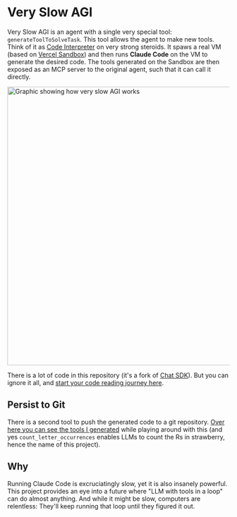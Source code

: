 # Very Slow AGI

Very Slow AGI is an agent with a single very special tool: `generateToolToSolveTask`. This tool allows the agent to make new tools. Think of it as [Code Interpreter](https://platform.openai.com/docs/assistants/tools/code-interpreter) on very strong steroids. It spaws a real VM (based on [Vercel Sandbox](https://vercel.com/docs/vercel-sandbox)) and then runs **Claude Code** on the VM to generate the desired code. The tools generated on the Sandbox are then exposed as an MCP server to the original agent, such that it can call it directly.

<img width="1055" height="632" alt="Graphic showing how very slow AGI works" src="https://github.com/user-attachments/assets/4094b454-acf5-44b7-bf67-c87212b8100f" />

There is a lot of code in this repository (it's a fork of [Chat SDK](https://chat-sdk.dev/)). But you can ignore it all, and [start your code reading journey here](https://github.com/vercel-labs/very-slow-agi/blob/main/meta-agent/meta-agent.ts).

## Persist to Git

There is a second tool to push the generated code to a git repository. [Over here you can see the tools I generated](https://github.com/vercel-labs/very-slow-agi-sandbox/blob/main/app/%5Btransport%5D/route.ts) while playing around with this (and yes `count_letter_occurrences` enables LLMs to count the Rs in strawberry, hence the name of this project). 

## Why

Running Claude Code is excruciatingly slow, yet it is also insanely powerful. This project provides an eye into a future where "LLM with tools in a loop" can do almost anything. And while it might be slow, computers are relentless: They'll keep running that loop until they figured it out.
